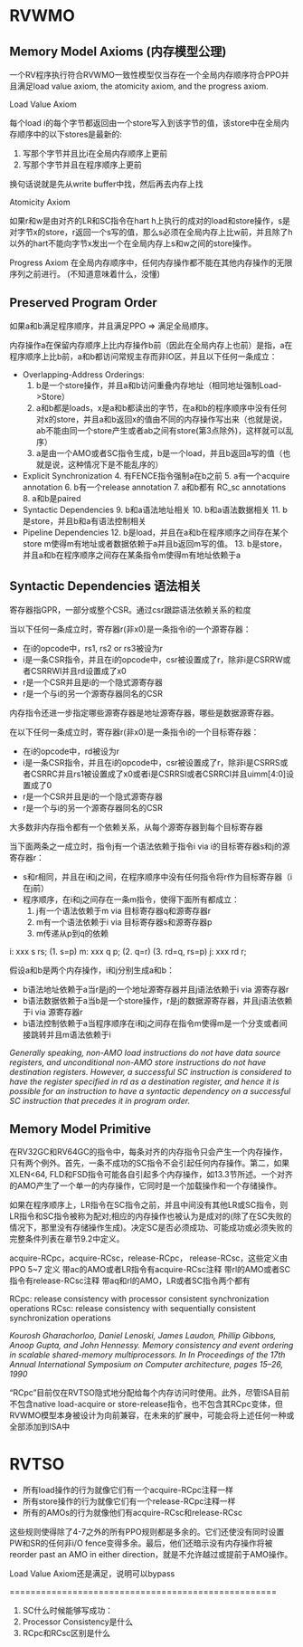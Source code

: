 # RVWMO

## Memory Model Axioms (内存模型公理)

一个RV程序执行符合RVWMO一致性模型仅当存在一个全局内存顺序符合PPO并且满足load value axiom, the atomicity axiom, and the progress axiom.

Load Value Axiom

每个load i的每个字节都返回由一个store写入到该字节的值，该store中在全局内存顺序中的以下stores是最新的:
1. 写那个字节并且比i在全局内存顺序上更前
2. 写那个字节并且在程序顺序上更前

换句话说就是先从write buffer中找，然后再去内存上找

Atomicity Axiom

如果r和w是由对齐的LR和SC指令在hart h上执行的成对的load和store操作，s是对字节x的store，r返回一个s写的值，那么s必须在全局内存上比w前，并且除了h以外的hart不能向字节x发出一个在全局内存上s和w之间的store操作。

Progress Axiom
在全局内存顺序中，任何内存操作都不能在其他内存操作的无限序列之前进行。
(不知道意味着什么，没懂)

## Preserved Program Order

如果a和b满足程序顺序，并且满足PPO => 满足全局顺序。

内存操作a在保留内存顺序上比内存操作b前（因此在全局内存上也前）是指，a在程序顺序上比b前，a和b都访问常规主存而非IO区，并且以下任何一条成立：

* Overlapping-Address Orderings:
    1. b是一个store操作，并且a和b访问重叠内存地址（相同地址强制Load->Store）
    2. a和b都是loads，x是a和b都读出的字节，在a和b的程序顺序中没有任何对x的store，并且a和b返回x的值由不同的内存操作写出来（也就是说，ab不能由同一个store产生或者ab之间有store(第3点除外)，这样就可以乱序）
    3. a是由一个AMO或者SC指令生成，b是一个load，并且b返回a写的值（也就是说，这种情况下是不能乱序的）
* Explicit Synchronization
    4. 有FENCE指令强制a在b之前
    5. a有一个acquire annotation
    6. b有一个release annotation
    7. a和b都有 RC_sc annotations
    8. a和b是paired
* Syntactic Dependencies
    9. b和a语法地址相关
    10. b和a语法数据相关
    11. b是store，并且b和a有语法控制相关
* Pipeline Dependencies
    12. b是load，并且在a和b在程序顺序之间存在某个store m使得m有地址或者数据依赖于a并且b返回m写的值。
    13. b是store，并且a和b在程序顺序之间存在某条指令m使得m有地址依赖于a

## Syntactic Dependencies 语法相关

寄存器指GPR，一部分或整个CSR。通过csr跟踪语法依赖关系的粒度

当以下任何一条成立时，寄存器r(非x0)是一条指令i的一个源寄存器：

* 在i的opcode中，rs1, rs2 or rs3被设为r
* i是一条CSR指令，并且在i的opcode中，csr被设置成了r，除非i是CSRRW或者CSRRWI并且rd设置成了x0
* r是一个CSR并且是i的一个隐式源寄存器
* r是一个与i的另一个源寄存器同名的CSR

内存指令还进一步指定哪些源寄存器是地址源寄存器，哪些是数据源寄存器。

在以下任何一条成立时，寄存器r(非x0)是一条指令i的一个目标寄存器：

* 在i的opcode中，rd被设为r
* i是一条CSR指令，并且在i的opcode中，csr被设置成了r，除非i是CSRRS或者CSRRC并且rs1被设置成了x0或者i是CSRRSI或者CSRRCI并且uimm[4:0]设置成了0
* r是一个CSR并且是i的一个隐式源寄存器
* r是一个与i的另一个源寄存器同名的CSR

大多数非内存指令都有一个依赖关系，从每个源寄存器到每个目标寄存器

当下面两条之一成立时，指令j有一个语法依赖于指令i via i的目标寄存器s和j的源寄存器r：

* s和r相同，并且在i和j之间，在程序顺序中没有任何指令将r作为目标寄存器（i在j前）
* 程序顺序，在i和j之间存在一条m指令，使得下面所有都成立：
    1. j有一个语法依赖于m via 目标寄存器q和源寄存器r
    2. m有一个语法依赖于i via 目标寄存器s和源寄存器p
    3. m传递从p到q的依赖

i: xxx s rs; (1. s=p) 
m: xxx q p; (2. q=r) (3. rd=q, rs=p)
j: xxx rd r;

假设a和b是两个内存操作，i和j分别生成a和b：

* b语法地址依赖于a当r是j的一个地址源寄存器并且j语法依赖于i via 源寄存器r
* b语法数据依赖于a当b是一个store操作，r是j的数据源寄存器，并且j语法依赖于i via 源寄存器r
* b语法控制依赖于a当程序顺序在i和j之间存在指令m使得m是一个分支或者间接跳转并且m语法依赖于i

*Generally speaking, non-AMO load instructions do not have data source registers, and unconditional non-AMO store instructions do not have destination registers. However, a successful SC instruction is considered to have the register specified in rd as a destination register, and hence it is possible for an instruction to have a syntactic dependency on a successful SC instruction that precedes it in program order.*

## Memory Model Primitive

在RV32GC和RV64GC的指令中，每条对齐的内存指令只会产生一个内存操作，只有两个例外。首先，一条不成功的SC指令不会引起任何内存操作。第二，如果XLEN<64, FLD和FSD指令可能各自引起多个内存操作，如13.3节所述。一个对齐的AMO产生了一个单一的内存操作，它同时是一个加载操作和一个存储操作。

如果在程序顺序上，LR指令在SC指令之前，并且中间没有其他LR或SC指令，则LR指令和SC指令被称为配对;相应的内存操作也被认为是成对的(除了在SC失败的情况下，那里没有存储操作生成)。决定SC是否必须成功、可能成功或必须失败的完整条件列表在章节9.2中定义。

acquire-RCpc，acquire-RCsc，release-RCpc， release-RCsc，这些定义由PPO 5~7 定义
带ac的AMO或者LR指令有acquire-RCsc注释
带rl的AMO或者SC指令有release-RCsc注释
带aq和rl的AMO，LR或者SC指令两个都有

RCpc: release consistency with processor consistent synchronization operations
RCsc: release consistency with sequentially consistent synchronization operations 

*Kourosh Gharachorloo, Daniel Lenoski, James Laudon, Phillip Gibbons, Anoop Gupta, and John Hennessy. Memory consistency and event ordering in scalable shared-memory multiprocessors. In In Proceedings of the 17th Annual International Symposium on Computer architecture, pages 15–26, 1990*

“RCpc”目前仅在RVTSO隐式地分配给每个内存访问时使用。此外，尽管ISA目前不包含native load-acquire or store-release指令，也不包含其RCpc变体，但RVWMO模型本身被设计为向前兼容，在未来的扩展中，可能会将上述任何一种或全部添加到ISA中

# RVTSO

* 所有load操作的行为就像它们有一个acquire-RCpc注释一样
* 所有store操作的行为就像它们有一个release-RCpc注释一样
* 所有的AMOs的行为就像他们有acquire-RCsc和release-RCsc

这些规则使得除了4-7之外的所有PPO规则都是多余的。它们还使没有同时设置PW和SR的任何非i/O fence变得多余。最后，他们还暗示没有内存操作将被reorder past an AMO in either direction，就是不允许越过或提前于AMO操作。

Load Value Axiom还是满足，说明可以bypass


===================================================

1. SC什么时候能够写成功：
2. Processor Consistency是什么
3. RCpc和RCsc区别是什么

